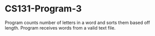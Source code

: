 # CS131-Program-3
Program counts number of letters in a word and sorts them based off length. Program receives words from a valid text file.
